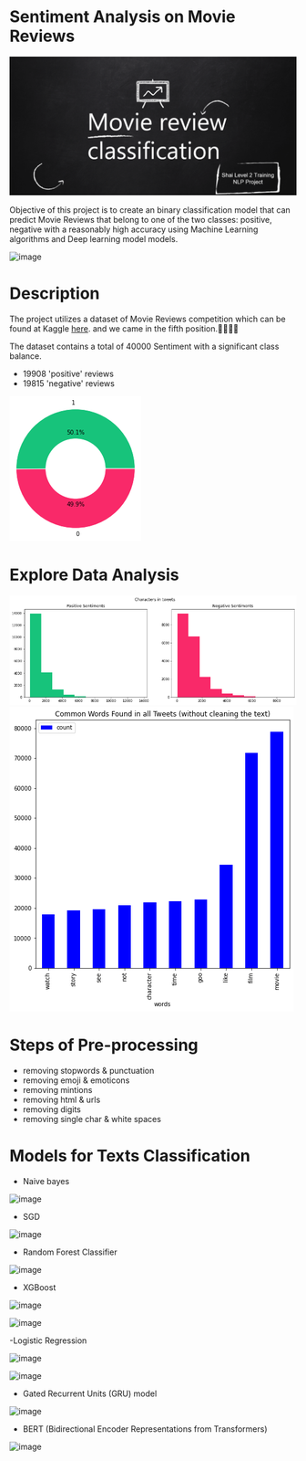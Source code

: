 # Sentiment Analysis on Movie Reviews

![0](images/0.PNG)

Objective of this project is to create an binary classification model that can predict Movie Reviews that belong to one of the two classes: positive, negative with a reasonably high accuracy using Machine Learning algorithms and Deep learning model models.

![image](https://user-images.githubusercontent.com/42867555/210126555-6fc6ca1a-ec6e-4fbb-8d04-a2b76e8bfb51.png)


# Description
The project utilizes a dataset of Movie Reviews competition which can be found at Kaggle [here](https://www.kaggle.com/competitions/shai-training-2022-a-level-2/data).
 and we came in the fifth position.💪🏻💪🏻

The dataset contains a total of 40000 Sentiment with a significant class balance.
- 19908 'positive' reviews
- 19815 'negative' reviews

![5](images/5.png)

# Explore Data Analysis
![3](images/3.png) 
                  ![4](images/4.png)
                  
# Steps of Pre-processing
- removing stopwords & punctuation
- removing emoji & emoticons
- removing mintions
- removing html & urls
- removing digits
- removing single char & white spaces

# Models for Texts Classification
- Naive bayes

![image](https://user-images.githubusercontent.com/42867555/210128429-d88a3311-025b-476e-b156-5eeb271b2d2d.png)

- SGD

![image](https://user-images.githubusercontent.com/42867555/210126409-41d22bc3-b484-4aa2-945e-385fa412265c.png)

- Random Forest Classifier

![image](https://user-images.githubusercontent.com/42867555/210126457-4878f0f7-2126-4048-915c-c918ad6af866.png)


- XGBoost

![image](https://user-images.githubusercontent.com/42867555/210126504-1ff2b801-cdcf-49da-a1cd-dbab23f4d829.png)

![image](https://user-images.githubusercontent.com/42867555/210126516-2fdec3da-bd73-4fe8-ae46-ee726070cd72.png)

-Logistic Regression

![image](https://user-images.githubusercontent.com/42867555/210128177-85674fec-1870-46dc-9928-0addcf986dcf.png)

![image](https://user-images.githubusercontent.com/42867555/210128207-b5ff3155-5910-44d0-9741-d39afff8d78e.png)

- Gated Recurrent Units (GRU) model

![image](https://user-images.githubusercontent.com/42867555/210128244-bfc14141-f6ad-4380-8bf1-16d544ba3437.png)


- BERT (Bidirectional Encoder Representations from Transformers)

![image](https://user-images.githubusercontent.com/42867555/210126534-9b67f777-2400-4c6b-b226-55bb23414cba.png)
